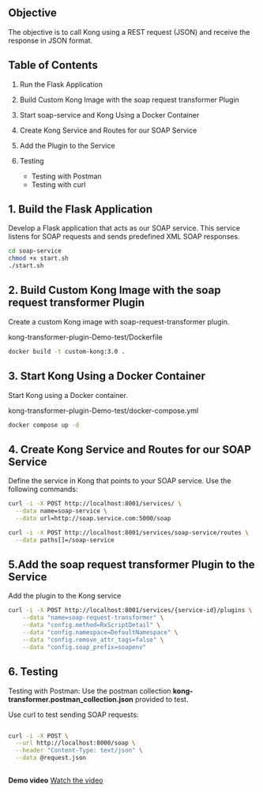 ## Objective

The objective is to call Kong using a REST request (JSON) and receive the response in JSON format.

## Table of Contents
1. Run the Flask Application
2. Build Custom Kong Image with the soap request transformer Plugin
3. Start soap-service and Kong Using a Docker Container
4. Create Kong Service and Routes for our SOAP Service
5. Add the Plugin to the Service
6. Testing

    - Testing with Postman
    - Testing with curl

## 1. Build the Flask Application
Develop a Flask application that acts as our SOAP service. This service listens for SOAP requests and sends predefined XML SOAP responses.
```bash
cd soap-service
chmod +x start.sh
./start.sh
```

## 2. Build Custom Kong Image with the soap request transformer Plugin
Create a custom Kong image with  soap-request-transformer plugin.

kong-transformer-plugin-Demo-test/Dockerfile
      
```bash
docker build -t custom-kong:3.0 .

```
## 3. Start Kong Using a Docker Container
Start Kong using a Docker container.

kong-transformer-plugin-Demo-test/docker-compose.yml
```bash
docker compose up -d
```

## 4. Create Kong Service and Routes for our SOAP Service
Define the service in Kong that points to your SOAP service. Use the following commands:

```bash
curl -i -X POST http://localhost:8001/services/ \
  --data name=soap-service \
  --data url=http://soap.service.com:5000/soap
```

```bash
curl -i -X POST http://localhost:8001/services/soap-service/routes \
  --data paths[]=/soap-service
```
## 5.Add the soap request transformer Plugin to the Service

Add the plugin to the Kong service

```bash
curl -i -X POST http://localhost:8001/services/{service-id}/plugins \
    --data "name=soap-request-transformer" \
    --data "config.method=RxScriptDetail" \
    --data "config.namespace=DefaultNamespace" \
    --data "config.remove_attr_tags=false" \
    --data "config.soap_prefix=soapenv"
```
## 6. Testing

Testing with Postman: Use the postman collection **kong-transformer.postman_collection.json** provided to  test.

Use curl to test sending SOAP requests:

```bash

curl -i -X POST \
  --url http://localhost:8000/soap \
  --header "Content-Type: text/json" \
  --data @request.json
  
```

**Demo video**
[Watch the video](https://www.youtube.com/watch?v=dQw4w9WgXcQ)









